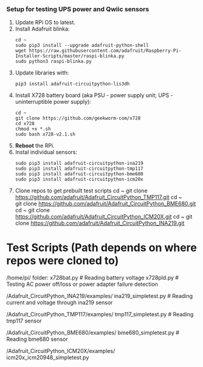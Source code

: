 ### Setup for testing UPS power and Qwiic sensors

1. Update RPi OS to latest.  
2. Install Adafruit blinka:
   ```
   cd ~
   sudo pip3 install --upgrade adafruit-python-shell
   wget https://raw.githubusercontent.com/adafruit/Raspberry-Pi-Installer-Scripts/master/raspi-blinka.py
   sudo python3 raspi-blinka.py
   ```
3. Update libraries with:  
   ```
   pip3 install adafruit-circuitpython-lis3dh
   ```
4. Install X728 battery board (aka PSU - power supply unit; UPS - uninterruptible power supply):   
   ```
   cd ~
   git clone https://github.com/geekworm-com/x728
   cd x728
   chmod +x *.sh	
   sudo bash x728-v2.1.sh
   ```  
5. **Reboot** the RPi.  
6. Instal individual sensors:
   ```
   sudo pip3 install adafruit-circuitpython-ina219
   sudo pip3 install adafruit-circuitpython-tmp117
   sudo pip3 install adafruit-circuitpython-bme680
   sudo pip3 install adafruit-circuitpython-icm20x
   ```
7. Clone repos to get prebuilt test scripts
  cd ~
  git clone https://github.com/adafruit/Adafruit_CircuitPython_TMP117.git
  cd ~  
  git clone https://github.com/adafruit/Adafruit_CircuitPython_BME680.git
  cd ~
  git clone https://github.com/adafruit/Adafruit_CircuitPython_ICM20X.git
  cd ~
  git clone https://github.com/adafruit/Adafruit_CircuitPython_INA219.git

# Test Scripts (Path depends on where repos were cloned to)
  /home/pi/ folder: 
    x728bat.py # Reading battery voltage
    x728pld.py # Testing AC power off/loss or power adapter failure detection

  /Adafruit_CircuitPython_INA219/examples/
    ina219_simpletest.py # Reading current and voltage through ina219 sensor

  /Adafruit_CircuitPython_TMP117/examples/
    tmp117_simpletest.py # Reading tmp117 sensor

  /Adafruit_CircuitPython_BME680/examples/
    bme680_simpletest.py # Reading bme680 sensor

  /Adafruit_CircuitPython_ICM20X/examples/
    icm20x_icm20948_simpletest.py 
